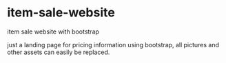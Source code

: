 # item-sale-website
item sale website with bootstrap


just a landing page for pricing information using bootstrap, all pictures and other assets can easily be replaced.
